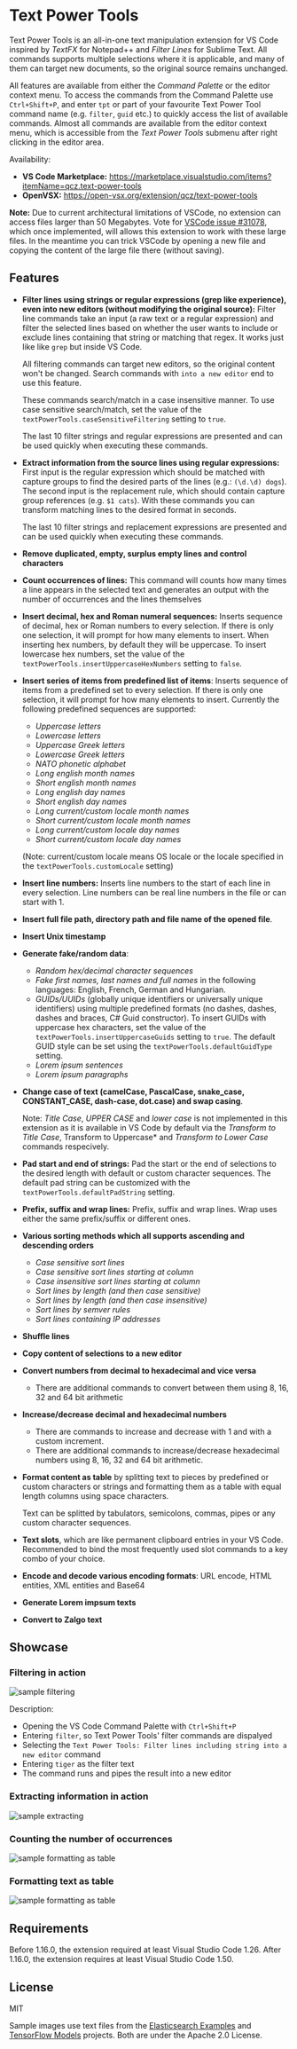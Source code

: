 # Text Power Tools

Text Power Tools is an all-in-one text manipulation extension for VS Code inspired by _TextFX_ for Notepad++ and _Filter Lines_ for Sublime Text. All commands supports multiple selections where it is applicable, and many of them can target new documents, so the original source remains unchanged.

All features are available from either the *Command Palette* or the editor context menu. To access the commands from the Command Palette use `Ctrl+Shift+P`, and enter `tpt` or part of your favourite Text Power Tool command name (e.g. `filter`, `guid` etc.) to quickly access the list of available commands. Almost all commands are available from the editor context menu, which is accessible from the *Text Power Tools* submenu after right clicking in the editor area.

Availability:
* **VS Code Marketplace:** https://marketplace.visualstudio.com/items?itemName=qcz.text-power-tools
* **OpenVSX:** https://open-vsx.org/extension/qcz/text-power-tools

**Note:** Due to current architectural limitations of VSCode, no extension can access files larger than 50 Megabytes. Vote for [VSCode issue #31078](https://github.com/Microsoft/vscode/issues/31078), which once implemented, will allows this extension to work with these large files. In the meantime you can trick VSCode by opening a new file and copying the content of the large file there (without saving).


## Features
* **Filter lines using strings or regular expressions (grep like experience), even into new editors (without modifying the original source):** Filter line commands take an input (a raw text or a regular expression) and filter the selected lines based on whether the user wants to include or exclude lines containing that string or matching that regex. It works just like like `grep` but inside VS Code.

  All filtering commands can target new editors, so the original content won't be changed. Search commands with `into a new editor` end to use this feature.

  These commands search/match in a case insensitive manner. To use case sensitive search/match, set the value of the `textPowerTools.caseSensitiveFiltering` setting to `true`.

  The last 10 filter strings and regular expressions are presented and can be used quickly when executing these commands.

* **Extract information from the source lines using regular expressions:** First input is the regular expression which should be matched with capture groups to find the desired parts of the lines (e.g.: `(\d.\d) dogs`). The second input is the replacement rule, which should contain capture group references (e.g. `$1 cats`). With these commands you can transform matching lines to the desired format in seconds.

  The last 10 filter strings and replacement expressions are presented and can be used quickly when executing these commands.
* **Remove duplicated, empty, surplus empty lines and control characters**
* **Count occurrences of lines:** This command will counts how many times a line appears in the selected text and generates an output with the number of occurrences and the lines themselves
* **Insert decimal, hex and Roman numeral sequences:** Inserts sequence of decimal, hex or Roman numbers to every selection. If there is only one selection, it will prompt for how many elements to insert. When inserting hex numbers, by default they will be uppercase. To insert lowercase hex numbers, set the value of the `textPowerTools.insertUppercaseHexNumbers` setting to `false`.
* **Insert series of items from predefined list of items**: Inserts sequence of items from a predefined set to every selection. If there is only one selection, it will prompt for how many elements to insert. Currently the following predefined sequences are supported:
    * _Uppercase letters_
    * _Lowercase letters_
    * _Uppercase Greek letters_
    * _Lowercase Greek letters_
    * _NATO phonetic alphabet_
    * _Long english month names_
    * _Short english month names_
    * _Long english day names_
    * _Short english day names_
    * _Long current/custom locale month names_
    * _Short current/custom locale month names_
    * _Long current/custom locale day names_
    * _Short current/custom locale day names_
    
    (Note: current/custom locale means OS locale or the locale specified in the `textPowerTools.customLocale` setting)
* **Insert line numbers:** Inserts line numbers to the start of each line in every selection. Line numbers can be real line numbers in the file or can start with 1.
* **Insert full file path, directory path and file name of the opened file**.
* **Insert Unix timestamp**
* **Generate fake/random data**:
    * _Random hex/decimal character sequences_
    * _Fake first names, last names and full names_ in the following languages: English, French, German and Hungarian.
    * _GUIDs/UUIDs_ (globally unique identifiers or universally unique identifiers) using multiple predefined formats (no dashes, dashes, dashes and braces, C# Guid constructor). To insert GUIDs with uppercase hex characters, set the value of the `textPowerTools.insertUppercaseGuids` setting to `true`. The default GUID style can be set using the `textPowerTools.defaultGuidType` setting.
    * _Lorem ipsum sentences_
    * _Lorem ipsum paragraphs_
* **Change case of text (camelCase, PascalCase, snake_case, CONSTANT_CASE, dash-case, dot.case) and swap casing**.

  Note: *Title Case*, *UPPER CASE* and *lower case* is not implemented in this extension as it is available in VS Code by default via the *Transform to Title Case*, Transform to Uppercase* and *Transform to Lower Case* commands respecively.
* **Pad start and end of strings:** Pad the start or the end of selections to the desired length with default or custom character sequences. The default pad string can be customized with the `textPowerTools.defaultPadString` setting.
* **Prefix, suffix and wrap lines:** Prefix, suffix and wrap lines. Wrap uses either the same prefix/suffix or different ones.
* **Various sorting methods which all supports ascending and descending orders**
    * _Case sensitive sort lines_
    * _Case sensitive sort lines starting at column_
    * _Case insensitive sort lines starting at column_
    * _Sort lines by length (and then case sensitive)_ 
    * _Sort lines by length (and then case insensitive)_ 
    * _Sort lines by semver rules_
    * _Sort lines containing IP addresses_
* **Shuffle lines**
* **Copy content of selections to a new editor**
* **Convert numbers from decimal to hexadecimal and vice versa**
    * There are additional commands to convert between them using 8, 16, 32 and 64 bit arithmetic
* **Increase/decrease decimal and hexadecimal numbers**
    * There are commands to increase and decrease with 1 and with a custom increment.
    * There are additional commands to increase/decrease hexadecimal numbers using 8, 16, 32 and 64 bit arithmetic.
* **Format content as table** by splitting text to pieces by predefined or custom characters or strings and formatting them as a table with equal length columns using space characters.

  Text can be splitted by tabulators, semicolons, commas, pipes or any custom character sequences.
* **Text slots**, which are like permanent clipboard entries in your VS Code. Recommended to bind the most frequently used slot commands to a key combo of your choice.
* **Encode and decode various encoding formats**: URL encode, HTML entities, XML entities and Base64
* **Generate Lorem impsum texts**
* **Convert to Zalgo text**

## Showcase

### Filtering in action
![sample filtering](images/filtering.gif)

Description:
* Opening the VS Code Command Palette with `Ctrl+Shift+P`
* Entering `filter`, so Text Power Tools' filter commands are dispalyed
* Selecting the `Text Power Tools: Filter lines including string into a new editor` command
* Entering `tiger` as the filter text
* The command runs and pipes the result into a new editor

### Extracting information in action
![sample extracting](images/extracting.gif)

### Counting the number of occurrences
![sample formatting as table](images/counting.gif)

### Formatting text as table
![sample formatting as table](images/formatAsTable.gif)

## Requirements

Before 1.16.0, the extension required at least Visual Studio Code 1.26.
After 1.16.0, the extension requires at least Visual Studio Code 1.50.

## License

MIT

Sample images use text files from the [Elasticsearch Examples](https://github.com/elastic/examples) and [TensorFlow Models](https://github.com/tensorflow/models) projects. Both are under the Apache 2.0 License.